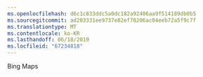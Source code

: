 ```yaml
---
ms.openlocfilehash: d6c1c833ddc5a0dc182a92406aa9f514189db0b5
ms.sourcegitcommit: ad203331ee9737e82ef70206ac04eeb72a5f9c7f
ms.translationtype: MT
ms.contentlocale: ko-KR
ms.lasthandoff: 06/18/2019
ms.locfileid: "67234818"
---
```

Bing Maps